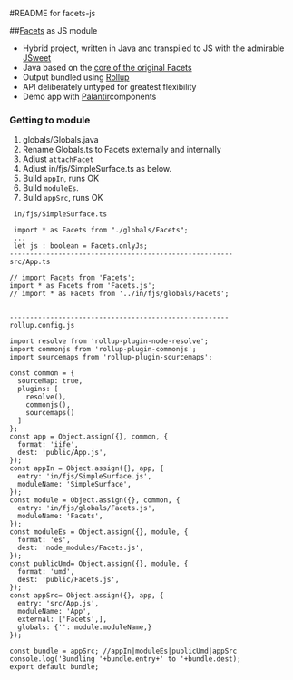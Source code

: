 #README for facets-js

##[Facets](doc/Facets.pdf) as JS module

- Hybrid project, written in Java and transpiled to JS 
with the admirable [JSweet](http://www.jsweet.org
) 
- Java based on the [core of the original Facets](https://github.com/dimwight/Facets/tree/master/Facets/facets/core)
- Output bundled using [Rollup](https://rollupjs.org 
)
- API deliberately untyped for greatest flexibility
- Demo app with [Palantir](https://github.com/palantir/blueprint 
)components
### Getting to module

1. globals/Globals.java
1. Rename Globals.ts to Facets externally and internally
1. Adjust `attachFacet  `
1. Adjust in/fjs/SimpleSurface.ts as below.   
1. Build `appIn`, runs OK
1. Build `moduleEs`. 
1. Build `appSrc`, runs OK  
 ```
  in/fjs/SimpleSurface.ts
 
  import * as Facets from "./globals/Facets";
  ...
  let js : boolean = Facets.onlyJs;
 -------------------------------------------------------
 src/App.ts
 
 // import Facets from 'Facets';
 import * as Facets from 'Facets.js';
 // import * as Facets from '../in/fjs/globals/Facets';

  
 ------------------------------------------------------
 rollup.config.js
 
 import resolve from 'rollup-plugin-node-resolve';
 import commonjs from 'rollup-plugin-commonjs';
 import sourcemaps from 'rollup-plugin-sourcemaps';
 
 const common = {
   sourceMap: true,
   plugins: [
     resolve(),
     commonjs(),
     sourcemaps()
   ]
 };
 const app = Object.assign({}, common, {
   format: 'iife',
   dest: 'public/App.js',
 });
 const appIn = Object.assign({}, app, {
   entry: 'in/fjs/SimpleSurface.js',
   moduleName: 'SimpleSurface',
 });
 const module = Object.assign({}, common, {
   entry: 'in/fjs/globals/Facets.js',
   moduleName: 'Facets',
 });
 const moduleEs = Object.assign({}, module, {
   format: 'es',
   dest: 'node_modules/Facets.js',
 });
 const publicUmd= Object.assign({}, module, {
   format: 'umd',
   dest: 'public/Facets.js',
 });
 const appSrc= Object.assign({}, app, {
   entry: 'src/App.js',
   moduleName: 'App',
   external: ['Facets',],
   globals: {'': module.moduleName,}
 });
 
 const bundle = appSrc; //appIn|moduleEs|publicUmd|appSrc
 console.log('Bundling '+bundle.entry+' to '+bundle.dest);
 export default bundle;